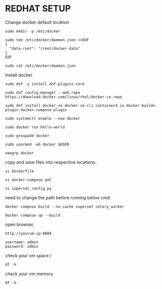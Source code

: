 # REDHAT SETUP

Change docker default location

```
sudo mkdir -p /etc/docker
```

```
sudo tee /etc/docker/daemon.json <<EOF
{
  "data-root": "/root/docker-data"
}
EOF
```

```
sudo cat /etc/docker/daemon.json
```

Install docker

```
sudo dnf -y install dnf-plugins-core
```

```
sudo dnf config-manager --add-repo https://download.docker.com/linux/rhel/docker-ce.repo
```

```
sudo dnf install docker-ce docker-ce-cli containerd.io docker-buildx-plugin docker-compose-plugin
```

```
sudo systemctl enable --now docker
```
 
``` 
sudo docker run hello-world
```
 
```
sudo groupadd docker
```

```
sudo usermod -aG docker $USER
```

```
newgrp docker
```

copy and save files into respective locations..

``` 
vi Dockerfile
```

```
vi docker-compose.yml
```

```
vi superset_config.py
```

need to change the path before running below cmd:

``` 
docker compose build --no-cache superset celery_worker
```
```
docker compose up --build
``` 
open browser, 

```
http://yourvm-ip:8088
```

```
username: admin
password: admin
```

check your vm space /

```
df -h
```


check your vm memory
```
df -h
```

